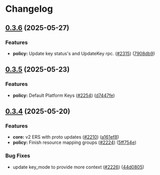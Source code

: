 # Changelog

## [0.3.6](https://github.com/opentdf/platform/compare/protocol/go/v0.3.5...protocol/go/v0.3.6) (2025-05-27)


### Features

* **policy:** Update key status's and UpdateKey rpc. ([#2315](https://github.com/opentdf/platform/issues/2315)) ([7908db9](https://github.com/opentdf/platform/commit/7908db9c2be5adeccd3fb9f177187aee53698ee8))

## [0.3.5](https://github.com/opentdf/platform/compare/protocol/go/v0.3.4...protocol/go/v0.3.5) (2025-05-23)


### Features

* **policy:** Default Platform Keys ([#2254](https://github.com/opentdf/platform/issues/2254)) ([d7447fe](https://github.com/opentdf/platform/commit/d7447fe2604443b4c75c8e547acf414bf78af988))

## [0.3.4](https://github.com/opentdf/platform/compare/protocol/go/v0.3.3...protocol/go/v0.3.4) (2025-05-20)


### Features

* **core:** v2 ERS with proto updates ([#2210](https://github.com/opentdf/platform/issues/2210)) ([a161ef8](https://github.com/opentdf/platform/commit/a161ef85d12600672ff695cc84b07579a70c5cac))
* **policy:** Finish resource mapping groups ([#2224](https://github.com/opentdf/platform/issues/2224)) ([5ff754e](https://github.com/opentdf/platform/commit/5ff754e99189d09ec3698128d1bc51b6f7a90994))


### Bug Fixes

* update key_mode to provide more context ([#2226](https://github.com/opentdf/platform/issues/2226)) ([44d0805](https://github.com/opentdf/platform/commit/44d0805fb34d87098ada7b5f7c934f65365f77f1))
